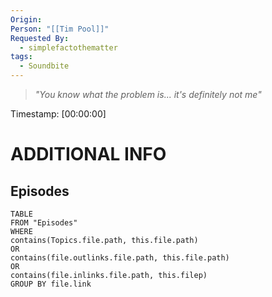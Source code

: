 ```yaml
---
Origin: 
Person: "[[Tim Pool]]"
Requested By:
  - simplefactothematter
tags:
  - Soundbite
---
```

> *"You know what the problem is... it's definitely not me"*

Timestamp: [00:00:00]

# ADDITIONAL INFO

## Episodes
``` dataview
TABLE
FROM "Episodes"
WHERE 
contains(Topics.file.path, this.file.path) 
OR 
contains(file.outlinks.file.path, this.file.path)
OR
contains(file.inlinks.file.path, this.filep)
GROUP BY file.link
```